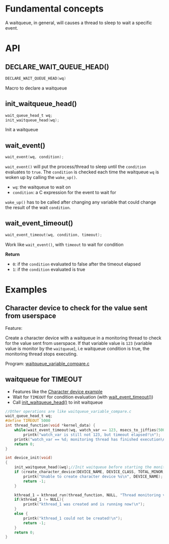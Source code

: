 # Fundamental concepts

A waitqueue, in general, will causes a thread to sleep to wait a specific event.

# API

## DECLARE_WAIT_QUEUE_HEAD()

```c
DECLARE_WAIT_QUEUE_HEAD(wq)
```

Macro to declare a waitqueue

## init_waitqueue_head()

```c
wait_queue_head_t wq;
init_waitqueue_head(wq);
```

Init a waitqueue

## wait_event()

```c
wait_event(wq, condition);
```

``wait_event()`` will put the process/thread to sleep until the ``condition`` evaluates to ``true``. The ``condition`` is checked each time the waitqueue ``wq`` is woken up by calling the ``wake_up()``.

* ``wq``: the waitqueue to wait on
* ``condition``: a C expression for the event to wait for

``wake_up()`` has to be called after changing any variable that could change the result of the wait ``condition``.

## wait_event_timeout()

```c
wait_event_timeout(wq, condition, timeout);
```

Work like ``wait_event()``, with ``timeout`` to wait for condition

**Return**

* ``0``: if the ``condition`` evaluated to false after the timeout elapsed
* ``1``: if the ``condition`` evaluated is true

# Examples

## Character device to check for the value sent from userspace

Feature:

Create a character device with a waitqueue in a monitoring thread to check for the value sent from userspace. If that variable value is ``123`` (variable value is monitor by the ``waitqueue``), i.e waitqueue condition is true, the monitoring thread stops executing.

Program: [waitqueue_variable_compare.c](waitqueue_variable_compare.c)

## waitqueue for TIMEOUT

* Features like the [Character device example](#character-device-to-check-for-the-value-sent-from-userspace)
* Wait for ``TIMEOUT`` for condition evaluation (with [wait_event_timeout()](#wait_event_timeout))
* Call [init_waitqueue_head()](#init_waitqueue_head) to init waitqueue

```c
//Other operations are like waitqueue_variable_compare.c
wait_queue_head_t wq;
#define TIMEOUT 5000
int thread_function(void *kernel_data) {
	while(wait_event_timeout(wq, watch_var == 123, msecs_to_jiffies(5000)) == 0) 
		printk("watch_var is still not 123, but timeout elapsed!\n");
	printk("watch_var == %d; monitoring thread has finished execution\n", watch_var);
	return 0;
}

int device_init(void)
{
	init_waitqueue_head(&wq);//Init waitqueue before starting the monitoring thread
	if (create_character_device(DEVICE_NAME, DEVICE_CLASS, TOTAL_MINOR, BASE_MINOR, &dev_info, &fops)){
		printk("Unable to create character device %s\n", DEVICE_NAME);
		return -1;
	}

	kthread_1 = kthread_run(thread_function, NULL, "Thread monitoring variable sent from userspace");
	if(kthread_1 != NULL){
		printk("kthread_1 was created and is running now!\n");
	}
	else {
		printk("kthread_1 could not be created!\n");
		return -1;
	}
	return 0;
}
```
